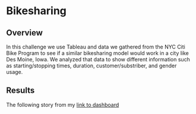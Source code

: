 # Bikesharing

## Overview
In this challenge we use Tableau and data we gathered from the NYC Citi Bike Program to see if a similar bikesharing model would work in a city like Des Moine, Iowa. We analyzed that data to show different information such as starting/stopping times, duration, customer/substriber, and gender usage.

## Results
The following story from my [link to dashboard](https://public.tableau.com/app/profile/edin.cobaj/viz/Module_14_Challenge_16428134038280/NYCCitibikeAnalysis)

